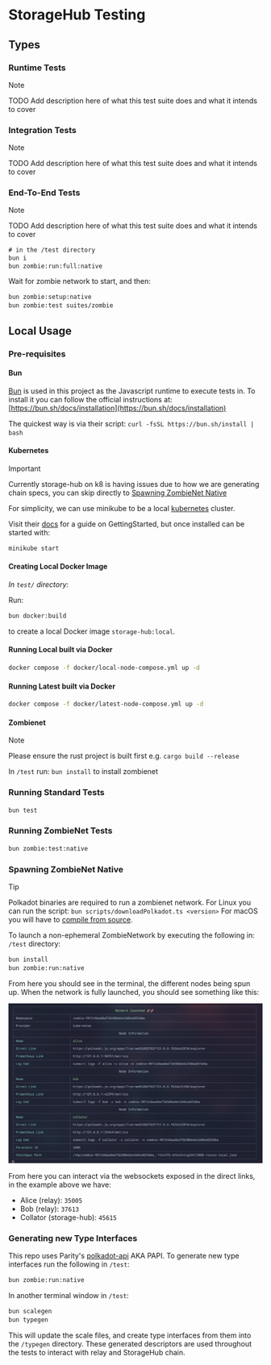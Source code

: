 # StorageHub Testing

## Types

### Runtime Tests

> [!NOTE]  
> TODO Add description here of what this test suite does and what it intends to cover

### Integration Tests

> [!NOTE]  
> TODO Add description here of what this test suite does and what it intends to cover

### End-To-End Tests

> [!NOTE]  
> TODO Add description here of what this test suite does and what it intends to cover

```shell
# in the /test directory
bun i
bun zombie:run:full:native
```

Wait for zombie network to start, and then:

```sh
bun zombie:setup:native
bun zombie:test suites/zombie
```

## Local Usage

### Pre-requisites

#### Bun

[Bun](https://bun.sh) is used in this project as the Javascript runtime to execute tests in. To install it you can follow the official instructions at: [https://bun.sh/docs/installation](https://bun.sh/docs/installation)

The quickest way is via their script: `curl -fsSL https://bun.sh/install | bash`

#### Kubernetes

> [!IMPORTANT]  
> Currently storage-hub on k8 is having issues due to how we are generating chain specs, you can skip directly to [Spawning ZombieNet Native](#spawning-zombienet-native)

For simplicity, we can use minikube to be a local [kubernetes](https://kubernetes.io/) cluster.

Visit their [docs](https://minikube.sigs.k8s.io/docs/) for a guide on GettingStarted, but once installed can be started with:

```sh
minikube start
```

#### Creating Local Docker Image

_In `test/` directory:_

Run:

```sh
bun docker:build
```

to create a local Docker image `storage-hub:local`.

#### Running Local built via Docker

```sh
docker compose -f docker/local-node-compose.yml up -d
```

#### Running Latest built via Docker

```sh
docker compose -f docker/latest-node-compose.yml up -d
```

#### Zombienet

> [!NOTE]  
> Please ensure the rust project is built first e.g. `cargo build --release`

In `/test` run: `bun install` to install zombienet

### Running Standard Tests

```sh
bun test
```

### Running ZombieNet Tests

```sh
bun zombie:test:native
```

### Spawning ZombieNet Native

> [!TIP]  
> Polkadot binaries are required to run a zombienet network.
> For Linux you can run the script: `bun scripts/downloadPolkadot.ts <version>`
> For macOS you will have to [compile from source](https://github.com/paritytech/polkadot-sdk/tree/master/polkadot#build-from-source).

To launch a non-ephemeral ZombieNetwork by executing the following in: `/test` directory:

```sh
bun install
bun zombie:run:native
```

From here you should see in the terminal, the different nodes being spun up. When the network is fully launched, you should see something like this:

![success](../resources/zombieSuccess.png)

From here you can interact via the websockets exposed in the direct links, in the example above we have:

- Alice (relay): `35005`
- Bob (relay): `37613`
- Collator (storage-hub): `45615`

### Generating new Type Interfaces

This repo uses Parity's [polkadot-api](https://github.com/polkadot-api/polkadot-api) AKA PAPI.
To generate new type interfaces run the following in `/test`:

```sh
bun zombie:run:native
```

In another terminal window in `/test`:

```sh
bun scalegen
bun typegen
```

This will update the scale files, and create type interfaces from them into the `/typegen` directory.
These generated descriptors are used throughout the tests to interact with relay and StorageHub chain.
